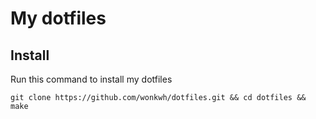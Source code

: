 # My dotfiles

## Install

Run this command to install my dotfiles

```
git clone https://github.com/wonkwh/dotfiles.git && cd dotfiles && make
```
